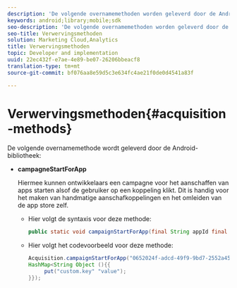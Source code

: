 ```yaml
---
description: 'De volgende overnamemethoden worden geleverd door de Android-bibliotheek '
keywords: android;library;mobile;sdk
seo-description: 'De volgende overnamemethoden worden geleverd door de Android-bibliotheek '
seo-title: Verwervingsmethoden
solution: Marketing Cloud,Analytics
title: Verwervingsmethoden
topic: Developer and implementation
uuid: 22ec432f-e7ae-4e89-be07-26206bbeacf8
translation-type: tm+mt
source-git-commit: bf076aa8e59d5c3e634fc4ae21f0de0d4541a83f

---
```



# Verwervingsmethoden{#acquisition-methods}

De volgende overnamemethode wordt geleverd door de Android-bibliotheek:

* **campagneStartForApp**

   Hiermee kunnen ontwikkelaars een campagne voor het aanschaffen van apps starten alsof de gebruiker op een koppeling klikt. Dit is handig voor het maken van handmatige aanschafkoppelingen en het omleiden van de app store zelf.

   * Hier volgt de syntaxis voor deze methode:

      ```java
      public static void campaignStartForApp(final String appId final Map<String Object> data); 
      ```

   * Hier volgt het codevoorbeeld voor deze methode:

      ```java
      Acquisition.campaignStartForApp("0652024f-adcd-49f9-9bd7-2552a4564d2f" new 
      HashMap<String Object (){{
           put("custom.key" "value");
      }}); 
      ```
